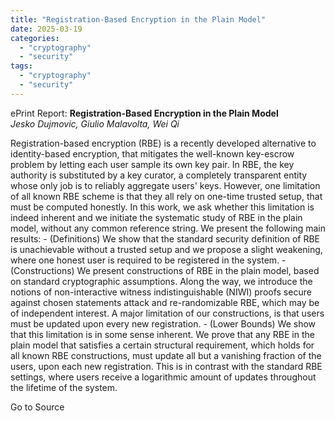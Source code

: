 ```yaml
---
title: "Registration-Based Encryption in the Plain Model"
date: 2025-03-19
categories: 
  - "cryptography"
  - "security"
tags: 
  - "cryptography"
  - "security"
---
```


ePrint Report: **Registration-Based Encryption in the Plain Model**  
_Jesko Dujmovic, Giulio Malavolta, Wei Qi_

Registration-based encryption (RBE) is a recently developed alternative to identity-based encryption, that mitigates the well-known key-escrow problem by letting each user sample its own key pair. In RBE, the key authority is substituted by a key curator, a completely transparent entity whose only job is to reliably aggregate users' keys. However, one limitation of all known RBE scheme is that they all rely on one-time trusted setup, that must be computed honestly. In this work, we ask whether this limitation is indeed inherent and we initiate the systematic study of RBE in the plain model, without any common reference string. We present the following main results: - (Definitions) We show that the standard security definition of RBE is unachievable without a trusted setup and we propose a slight weakening, where one honest user is required to be registered in the system. - (Constructions) We present constructions of RBE in the plain model, based on standard cryptographic assumptions. Along the way, we introduce the notions of non-interactive witness indistinguishable (NIWI) proofs secure against chosen statements attack and re-randomizable RBE, which may be of independent interest. A major limitation of our constructions, is that users must be updated upon every new registration. - (Lower Bounds) We show that this limitation is in some sense inherent. We prove that any RBE in the plain model that satisfies a certain structural requirement, which holds for all known RBE constructions, must update all but a vanishing fraction of the users, upon each new registration. This is in contrast with the standard RBE settings, where users receive a logarithmic amount of updates throughout the lifetime of the system.

Go to Source
